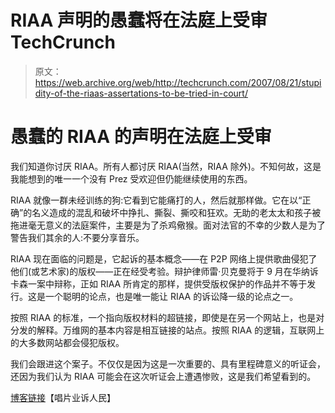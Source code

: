 # RIAA 声明的愚蠢将在法庭上受审 TechCrunch

> 原文：<https://web.archive.org/web/http://techcrunch.com/2007/08/21/stupidity-of-the-riaas-assertations-to-be-tried-in-court/>

# 愚蠢的 RIAA 的声明在法庭上受审

我们知道你讨厌 RIAA。所有人都讨厌 RIAA(当然，RIAA 除外)。不知何故，这是我能想到的唯一一个没有 Prez 受欢迎但仍能继续使用的东西。

RIAA 就像一群未经训练的狗:它看到它能痛打的人，然后就那样做。它在以“正确”的名义造成的混乱和破坏中挣扎、撕裂、撕咬和狂欢。无助的老太太和孩子被拖进毫无意义的法庭案件，主要是为了杀鸡儆猴。面对法官的不幸的少数人是为了警告我们其余的人:不要分享音乐。

RIAA 现在面临的问题是，它起诉的基本概念——在 P2P 网络上提供歌曲侵犯了他们(或艺术家)的版权——正在经受考验。辩护律师雷·贝克曼将于 9 月在华纳诉卡森一案中辩称，正如 RIAA 所肯定的那样，提供受版权保护的作品并不等于发行。这是一个聪明的论点，也是唯一能让 RIAA 的诉讼降一级的论点之一。

按照 RIAA 的标准，一个指向版权材料的超链接，即使是在另一个网站上，也是对分发的解释。万维网的基本内容是相互链接的站点。按照 RIAA 的逻辑，互联网上的大多数网站都会侵犯版权。

我们会跟进这个案子。不仅仅是因为这是一次重要的、具有里程碑意义的听证会，还因为我们认为 RIAA 可能会在这次听证会上遭遇惨败，这是我们希望看到的。

[博客链接](https://web.archive.org/web/20220930134621/http://recordingindustryvspeople.blogspot.com/2007/08/warner-v-cassin-conference-scheduled.html)【唱片业诉人民】